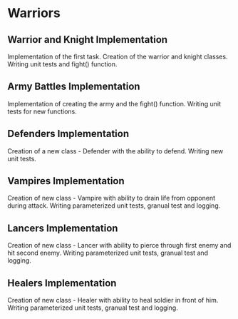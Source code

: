 # Warriors

## Warrior and Knight Implementation

Implementation of the first task. Creation of the warrior and knight classes. Writing unit tests and fight() function.

## Army Battles Implementation

Implementation of creating the army and the fight() function. Writing unit tests for new functions.

## Defenders Implementation

Creation of a new class - Defender with the ability to defend. Writing new unit tests.

## Vampires Implementation

Creation of new class - Vampire with ability to drain life from opponent during attack. Writing parameterized unit tests, granual test and logging.

## Lancers Implementation

Creation of new class - Lancer with ability to pierce through first enemy and hit second enemy. Writing parameterized unit tests, granual test and logging.

## Healers Implementation

Creation of new class - Healer with ability to heal soldier in front of him. Writing parameterized unit tests, granual test and logging. 